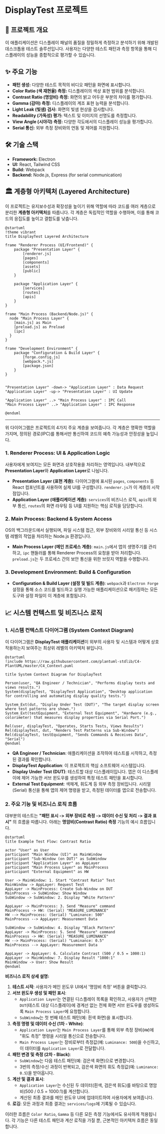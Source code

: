 # DisplayTest 프로젝트

## 🎯 프로젝트 개요

이 애플리케이션은 디스플레이 패널의 품질을 정밀하게 측정하고 분석하기 위해 개발된 데스크톱용 테스트 솔루션입니다. 사용자는 다양한 테스트 패턴과 측정 항목을 통해 디스플레이의 성능을 종합적으로 평가할 수 있습니다.

## ✨ 주요 기능

- **패턴 생성:** 다양한 테스트 목적의 비디오 패턴을 화면에 표시합니다.
- **Color Ratio (색 재현율) 측정:** 디스플레이의 색상 표현 범위를 분석합니다.
- **Contrast Ratio (명암비) 측정:** 화면의 밝고 어두운 부분의 차이를 평가합니다.
- **Gamma (감마) 측정:** 디스플레이의 계조 표현 능력을 분석합니다.
- **Light Leak (빛샘) 검사:** 화면의 빛샘 현상을 검사합니다.
- **Readability (가독성) 평가:** 텍스트 및 이미지의 선명도를 측정합니다.
- **View Angle (시야각) 측정:** 다양한 각도에서의 디스플레이 성능을 평가합니다.
- **Serial 통신:** 외부 측정 장비와의 연동 및 제어를 지원합니다.

## 🛠️ 기술 스택

- **Framework:** Electron
- **UI:** React, Tailwind CSS
- **Build:** Webpack
- **Backend:** Node.js, Express (for serial communication)

## 🏛️ 계층형 아키텍처 (Layered Architecture)

이 프로젝트는 유지보수성과 확장성을 높이기 위해 역할에 따라 코드를 여러 계층으로 분리한 **계층형 아키텍처**를 따릅니다. 각 계층은 독립적인 역할을 수행하며, 이를 통해 코드의 응집도를 높이고 결합도를 낮춥니다.

```plantuml
@startuml
!theme vibrant
title DisplayTest Layered Architecture

frame "Renderer Process (UI/Frontend)" {
    package "Presentation Layer" {
        [renderer.js]
        [pages]
        [components]
        [assets]
        [public]
    }
    
    package "Application Layer" {
        [services]
        [routes]
        [apis]
    }
}

frame "Main Process (Backend/Node.js)" {
  node "Main Process Layer" {
    [main.js] as Main
    [preload.js] as Preload
    [ipc]
  }
}

frame "Development Environment" {
    package "Configuration & Build Layer" {
        [forge.config.js]
        [webpack.*.js]
        [package.json]
    }
}


"Presentation Layer" -down-> "Application Layer" : Data Request
"Application Layer" -up-> "Presentation Layer" : UI Update

"Application Layer" ..> "Main Process Layer" : IPC Call
"Main Process Layer" ..> "Application Layer" : IPC Response

@enduml
```

---

위 다이어그램은 프로젝트의 4가지 주요 계층을 보여줍니다. 각 계층은 명확한 역할을 가지며, 정의된 경로(IPC)를 통해서만 통신하여 코드의 예측 가능성과 안정성을 높입니다.

### 1. Renderer Process: UI & Application Logic

사용자에게 보여지는 모든 화면과 상호작용을 처리하는 영역입니다. 내부적으로 **Presentation Layer**와 **Application Layer**로 나뉩니다.

-   **Presentation Layer (표현 계층)**: 다이어그램에 표시된 `pages`, `components` 등 React 컴포넌트를 사용하여 실제 UI를 구성합니다. `renderer.js`가 이 계층의 시작점입니다.
-   **Application Layer (애플리케이션 계층)**: `services`의 비즈니스 로직, `apis`의 외부 통신, `routes`의 화면 라우팅 등 UI를 지원하는 핵심 로직을 담당합니다.

### 2. Main Process: Backend & System Access

OS의 백그라운드에서 실행되며, 파일 시스템 접근, 외부 장비와의 시리얼 통신 등 시스템 레벨의 작업을 처리하는 Node.js 환경입니다.

-   **Main Process Layer (메인 프로세스 계층)**: `main.js`에서 앱의 생명주기를 관리하고, `ipc` 핸들러를 통해 Renderer Process의 요청을 받아 처리합니다. `preload.js`는 두 프로세스 간의 보안 통신을 위한 브릿지 역할을 수행합니다.

### 3. Development Environment: Build & Configuration

-   **Configuration & Build Layer (설정 및 빌드 계층)**: `webpack`과 `Electron Forge` 설정을 통해 소스 코드를 빌드하고 실행 가능한 애플리케이션으로 패키징하는 모든 도구와 설정 파일이 이 계층에 포함됩니다.

## 📈 시스템 컨텍스트 및 비즈니스 로직

### 1. 시스템 컨텍스트 다이어그램 (System Context Diagram)

이 다이어그램은 **DisplayTest 애플리케이션**이 외부의 사용자 및 시스템과 어떻게 상호작용하는지 보여주는 최상위 레벨의 아키텍처 뷰입니다.

```plantuml
@startuml
!include https://raw.githubusercontent.com/plantuml-stdlib/C4-PlantUML/master/C4_Context.puml

title System Context Diagram for DisplayTest

Person(user, "QA Engineer / Technician", "Performs display tests and views results.")
System(displayTest, "DisplayTest Application", "Desktop application for controlling and automating display quality tests.")

System_Ext(dut, "Display Under Test (DUT)", "The target display screen where test patterns are shown.")
System_Ext(testEquipment, "External Test Equipment", "Hardware (e.g., colorimeter) that measures display properties via Serial Port.")

Rel(user, displayTest, "Operates, Starts Tests, Views Results")
Rel(displayTest, dut, "Renders Test Patterns via Sub-Window")
Rel(displayTest, testEquipment, "Sends Commands & Receives Data", "Serial")
@enduml
```

- **QA Engineer / Technician**: 애플리케이션을 조작하여 테스트를 시작하고, 측정된 결과를 확인합니다.
- **DisplayTest Application**: 이 프로젝트의 핵심 소프트웨어 시스템입니다.
- **Display Under Test (DUT)**: 테스트할 대상 디스플레이입니다. 앱은 이 디스플레이에 제어 가능한 서브 윈도우를 생성하여 특정 테스트 패턴을 표시합니다.
- **External Test Equipment**: 색채계, 휘도계 등 외부 측정 장비입니다. 시리얼(Serial) 통신을 통해 앱의 제어 명령을 받고, 측정된 데이터를 앱으로 전송합니다.

### 2. 주요 기능 및 비즈니스 로직 흐름

대부분의 테스트는 **"패턴 표시 -> 외부 장비로 측정 -> 데이터 수신 및 처리 -> 결과 표시"** 의 흐름을 따릅니다. 아래는 **명암비(Contrast Ratio) 측정** 기능의 예시 흐름입니다.

```plantuml
@startuml
title Example Test Flow: Contrast Ratio

actor "User" as User
participant "Main Window (UI)" as MainWindow
participant "Sub-Window (on DUT)" as SubWindow
participant "Application Layer" as AppLayer
participant "Main Process Layer" as MainProcess
participant "External Equipment" as HW

User -> MainWindow: 1. Start "Contrast Ratio" Test
MainWindow -> AppLayer: Request Test
AppLayer -> MainProcess: Create Sub-Window on DUT
MainProcess -> SubWindow: Show Window
SubWindow -> SubWindow: 2. Display "White Pattern"

AppLayer -> MainProcess: 3. Send "Measure" command
MainProcess -> HW: (Serial) "MEASURE_LUMINANCE"
HW --> MainProcess: (Serial) "Luminance: 500"
MainProcess --> AppLayer: Measurement Data

SubWindow -> SubWindow: 4. Display "Black Pattern"
AppLayer -> MainProcess: 5. Send "Measure" command
MainProcess -> HW: (Serial) "MEASURE_LUMINANCE"
HW --> MainProcess: (Serial) "Luminance: 0.5"
MainProcess --> AppLayer: Measurement Data

AppLayer -> AppLayer: 6. Calculate Contrast (500 / 0.5 = 1000:1)
AppLayer -> MainWindow: 7. Display Result "1000:1"
MainWindow -> User: Show Result
@enduml
```

**비즈니스 로직 상세 설명:**

1.  **테스트 시작**: 사용자가 메인 윈도우 UI에서 '명암비 측정' 버튼을 클릭합니다.
2.  **서브 윈도우 생성 및 패턴 표시**:
    -   `Application Layer`는 연결된 디스플레이 목록을 확인하고, 사용자가 선택한 `DUT`(테스트 대상 디스플레이)에 경계선 없는 전체 화면 서브 윈도우를 생성하도록 `Main Process Layer`에 요청합니다.
    -   `SubWindow`는 첫 번째 테스트 패턴(예: 흰색 화면)을 표시합니다.
3.  **측정 명령 및 데이터 수신 (1차 - White)**:
    -   `Application Layer`는 `Main Process Layer`를 통해 외부 측정 장비(`HW`)에 "휘도 측정" 명령을 시리얼 통신으로 전송합니다.
    -   `Main Process Layer`는 장비로부터 측정값(예: `Luminance: 500`)을 수신하고, 이 데이터를 `Application Layer`로 전달합니다.
4.  **패턴 변경 및 측정 (2차 - Black)**:
    -   `SubWindow`는 다음 테스트 패턴(예: 검은색 화면)으로 변경합니다.
    -   3번의 측정/수신 과정이 반복되고, 검은색 화면의 휘도 측정값(예: `Luminance: 0.5`)을 받아옵니다.
5.  **계산 및 결과 표시**:
    -   `Application Layer`는 수신된 두 데이터(흰색, 검은색 휘도)를 바탕으로 명암비(500 / 0.5 = 1000:1)를 계산합니다.
    -   계산된 최종 결과를 메인 윈도우 UI에 업데이트하여 사용자에게 보여줍니다.
6.  **로깅**: 모든 과정과 최종 결과는 `services/logs`에 기록될 수 있습니다.

이러한 흐름은 `Color Ratio`, `Gamma` 등 다른 모든 측정 기능에서도 유사하게 적용됩니다. 각 기능은 다른 테스트 패턴과 계산 로직을 가질 뿐, 근본적인 아키텍처 흐름은 동일합니다.
